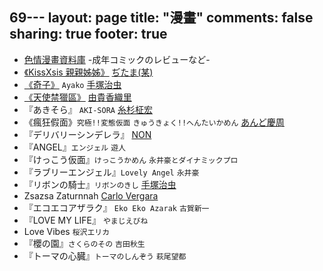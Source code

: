 69---
layout: page
title: "漫畫" 
comments: false
sharing: true
footer: true
---

* [色情漫畫資料庫](http://x-comic.info) -成年コミックのレビューなど-
* [《KissXsis 親親姊姊》](http://www.8comic.com/6712.html) [ぢたま(某)][]
* [《奇子》](http://tezukaosamu.net/jp/manga/21.html) `Ayako` [手塚治虫][]
* [《天使禁獵區》](http://www.8comic.com/134.html) [由貴香織里][]
* 『あきそら』 `AKI-SORA` [糸杉柾宏][]
* 《瘋狂假面》`究極!!変態仮面` `きゅうきょく!!へんたいかめん` [あんど慶周][]
* 『デリバリーシンデレラ』 [NON][]
* 『ANGEL』`エンジェル` `遊人`
* 『けっこう仮面』`けっこうかめん` `永井豪とダイナミックプロ`
* 『ラブリーエンジェル』`Lovely Angel` `永井豪`
* 『リボンの騎士』`リボンのきし` [手塚治虫][]
* Zsazsa Zaturnnah [Carlo Vergara][]
* 『エコエコアザラク』 `Eko Eko Azarak` `古賀新一`
* 『LOVE MY LIFE』 `やまじえびね`
* Love Vibes `桜沢エリカ`
* 『櫻の園』`さくらのその` `吉田秋生`
* 『トーマの心臓』`トーマのしんぞう` `萩尾望都`

[ぢたま(某)]: http://twitter.com/ditamabow
[手塚治虫]: http://tezukaosamu.net/jp
[由貴香織里]: http://www.yukikaori.jp
[糸杉柾宏]: http://twitter.com/masahiroitosugi
[あんど慶周]: http://dna-fact.com
[NON]: http://twitter.com/non620126
[Carlo Vergara]: http://carverhouse.blogspot.tw
